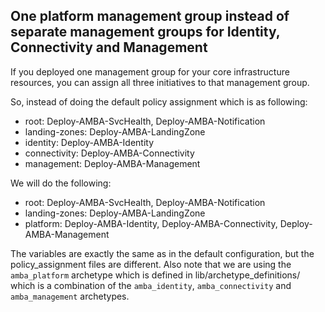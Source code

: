 ## One platform management group instead of separate management groups for Identity, Connectivity and Management

If you deployed one management group for your core infrastructure resources, you can assign all three initiatives to that management group. 

So, instead of doing the default policy assignment which is as following:

- root: Deploy-AMBA-SvcHealth, Deploy-AMBA-Notification
- landing-zones: Deploy-AMBA-LandingZone
- identity: Deploy-AMBA-Identity
- connectivity: Deploy-AMBA-Connectivity
- management: Deploy-AMBA-Management

We will do the following:

- root: Deploy-AMBA-SvcHealth, Deploy-AMBA-Notification
- landing-zones: Deploy-AMBA-LandingZone
- platform: Deploy-AMBA-Identity, Deploy-AMBA-Connectivity, Deploy-AMBA-Management

The variables are exactly the same as in the default configuration, but the policy_assignment files are different. Also note that we are using the `amba_platform` archetype which is defined in lib/archetype_definitions/ which is a combination of the `amba_identity`, `amba_connectivity` and `amba_management` archetypes.